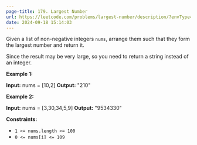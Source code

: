 ```yaml
---
page-title: 179. Largest Number
url: https://leetcode.com/problems/largest-number/description/?envType=daily-question&envId=2024-09-18
date: 2024-09-18 15:14:03
---
```

Given a list of non-negative integers `nums`, arrange them such that they form the largest number and return it.

Since the result may be very large, so you need to return a string instead of an integer.

**Example 1:**

**Input:** nums = \[10,2\]
**Output:** "210"

**Example 2:**

**Input:** nums = \[3,30,34,5,9\]
**Output:** "9534330"

**Constraints:**

-   `1 <= nums.length <= 100`
-   `0 <= nums[i] <= 109`